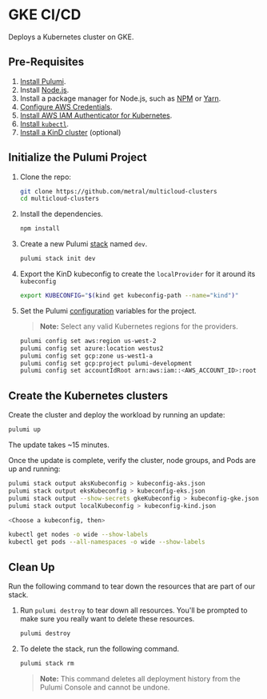# GKE CI/CD

Deploys a Kubernetes cluster on GKE.

## Pre-Requisites

1. [Install Pulumi](https://www.pulumi.com/docs/reference/install).
1. Install [Node.js](https://nodejs.org/en/download).
1. Install a package manager for Node.js, such as [NPM](https://www.npmjs.com/get-npm) or [Yarn](https://yarnpkg.com/lang/en/docs/install).
1. [Configure AWS Credentials](https://www.pulumi.com/docs/reference/clouds/aws/setup/).
1. [Install AWS IAM Authenticator for Kubernetes](https://docs.aws.amazon.com/eks/latest/userguide/install-aws-iam-authenticator.html).
1. [Install `kubectl`](https://kubernetes.io/docs/tasks/tools/install-kubectl/#install-kubectl).
1. [Install a KinD cluster](https://github.com/kubernetes-sigs/kind) (optional)

## Initialize the Pulumi Project

1.  Clone the repo:

    ```bash
    git clone https://github.com/metral/multicloud-clusters
	cd multicloud-clusters
    ```

1.  Install the dependencies.

    ```bash
    npm install
    ```

1.  Create a new Pulumi [stack][stack] named `dev`.

    ```bash
    pulumi stack init dev
    ```

1.  Export the KinD kubeconfig to create the `localProvider` for it around its
    `kubeconfig`

    ```bash
    export KUBECONFIG="$(kind get kubeconfig-path --name="kind")" 
    ```

1. Set the Pulumi [configuration][pulumi-config] variables for the project.

    > **Note:** Select any valid Kubernetes regions for the providers.

    ```bash
    pulumi config set aws:region us-west-2
    pulumi config set azure:location westus2
    pulumi config set gcp:zone us-west1-a 
    pulumi config set gcp:project pulumi-development
    pulumi config set accountIdRoot arn:aws:iam::<AWS_ACCOUNT_ID>:root (optional - only needed for EKS dev role and group demo)
    ```

## Create the Kubernetes clusters

Create the cluster and deploy the workload by running an update:

```bash
pulumi up
```

The update takes ~15 minutes.

Once the update is complete, verify the cluster, node groups, and Pods are up
and running:

```bash
pulumi stack output aksKubeconfig > kubeconfig-aks.json
pulumi stack output eksKubeconfig > kubeconfig-eks.json
pulumi stack output --show-secrets gkeKubeconfig > kubeconfig-gke.json
pulumi stack output localKubeconfig > kubeconfig-kind.json

<Choose a kubeconfig, then>

kubectl get nodes -o wide --show-labels
kubectl get pods --all-namespaces -o wide --show-labels
```

## Clean Up

Run the following command to tear down the resources that are part of our
stack.

1. Run `pulumi destroy` to tear down all resources.  You'll be prompted to make
   sure you really want to delete these resources.

   ```bash
   pulumi destroy
   ```

1. To delete the stack, run the following command.

   ```bash
   pulumi stack rm
   ```
   > **Note:** This command deletes all deployment history from the Pulumi
   > Console and cannot be undone.

[stack]: https://www.pulumi.com/docs/reference/stack.md"
[pulumi-config]: https://www.pulumi.com/docs/reference/config"
